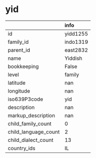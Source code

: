 # yid
|                      | info     |
|:---------------------|:---------|
| id                   | yidd1255 |
| family_id            | indo1319 |
| parent_id            | east2832 |
| name                 | Yiddish  |
| bookkeeping          | False    |
| level                | family   |
| latitude             | nan      |
| longitude            | nan      |
| iso639P3code         | yid      |
| description          | nan      |
| markup_description   | nan      |
| child_family_count   | 0        |
| child_language_count | 2        |
| child_dialect_count  | 13       |
| country_ids          | IL       |